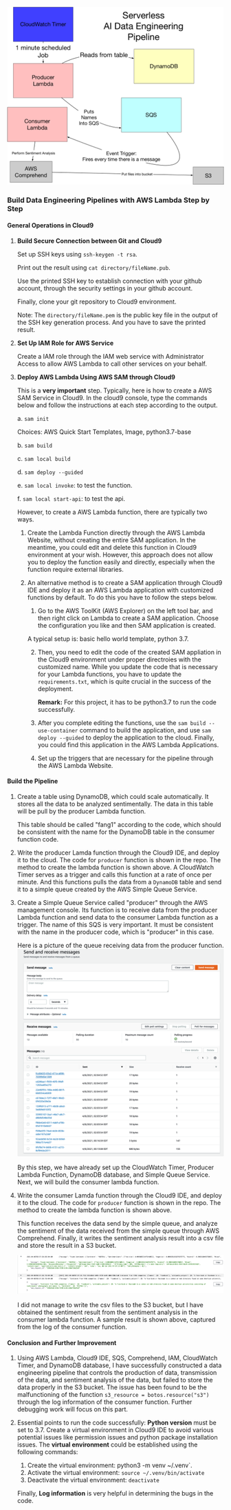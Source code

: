 ![img_1](img/Serverless_Pipeline.png)


### Build Data Engineering Pipelines with AWS Lambda Step by Step  

#### General Operations in Cloud9

1. **Build Secure Connection between Git and Cloud9**

   Set up SSH keys using `ssh-keygen -t rsa`. 

   Print out the result using `cat directory/fileName.pub`. 

   Use the printed SSH key to establish connection with your github account, through the security settings in your github account. 

   Finally, clone your git repository to Cloud9 environment. 

   Note: The `directory/fileName.pem` is the public key file in the output of the SSH key generation process. And you have to save the printed result. 

2. **Set Up IAM Role for AWS Service**

   Create a IAM role through the IAM web service with Administrator Access to allow AWS Lambda to call other services on your behalf. 

3. **Deploy AWS Lambda Using AWS SAM through Cloud9**

   This is a **very important** step. Typically, here is how to create a AWS SAM Service in Cloud9. In the cloud9 console, type the commands below and follow the instructions at each step according to the output. 

   a. `sam init`

   Choices: AWS Quick Start Templates, Image, python3.7-base 

   b. `sam build`

   c. `sam local build`

   d. `sam deploy --guided`

   e. `sam local invoke`: to test the function. 

   f. `sam local start-api`: to test the api. 

   However, to create a AWS Lambda function, there are typically two ways. 

   1. Create the Lambda Function directly through the AWS Lambda Website, without creating the entire SAM application. In the meantime, you could edit and delete this function in Cloud9 environment at your wish. However, this approach does not allow you to deploy the function easily and directly, especially when the function require external libraries.  

   2. An alternative method is to create a SAM application through Cloud9 IDE and deploy it as an AWS Lambda application with customized functions by default. To do this you have to follow the steps below. 

      1.  Go to the AWS ToolKit (AWS Explorer) on the left tool bar, and then right click on Lambda to create a SAM application. Choose the configuration you like and then SAM application is created.  

         A typical setup is: basic hello world template, python 3.7. 

      2. Then, you need to edit the code of the created SAM appliation in the Cloud9 environment under proper directroies with the customized name. While you update the code that is necessary for your Lambda functions, you have to update the `requirements.txt`, which is quite crucial in the success of the deployment. 

         **Remark:** For this project, it has to be python3.7 to run the code successfully.  

      3. After you complete editing the functions, use the `sam build --use-container` command to build the application, and use `sam deploy --guided` to deploy the application to the cloud. Finally, you could find this application in the AWS Lambda Applications. 

      4. Set up the triggers that are necessary for the pipeline through the AWS Lambda Website. 

   

#### Build the Pipeline 

1. Create a table using DynamoDB, which could scale automatically. It stores all the data to be analyzed sentimentally. The data in this table will be pull by the producer Lambda function. 

   This table should be called "fang1" according to the code, which should be consistent with the name for the DynamoDB table in the consumer function code. 

2. Write the producer Lamda function through the Cloud9 IDE, and deploy it to the cloud. The code for `producer` function is shown in the repo. The method to create the lambda function is shown above. A CloudWatch Timer serves as a trigger and calls this function at a rate of once per minute. And this functions pulls the data from a `DynamoDB` table and send it to a simple queue created by the AWS Simple Queue Service. 

3. Create a Simple Queue Service called "producer" through the AWS management console. Its function is to receive data from the producer Lambda function and send data to the consumer Lambda function as a trigger. The name of this SQS is very important. It must be consistent with the name in the producer code, which is "producer" in this case. 

   Here is a picture of the queue receiving data from the producer function. 
   ![img_2](img/Receive_From_Producer.png)
   

   By this step, we have already set up the CloudWatch Timer, Producer Lambda Function, DynamoDB database, and Simple Queue Service. Next, we will build the consumer lambda function. 

4. Write the consumer Lamda function through the Cloud9 IDE, and deploy it to the cloud. The code for `producer` function is shown in the repo. The method to create the lambda function is shown above. 

   This function receives the data send by the simple queue, and analyze the sentiment of the data received from the simple queue through AWS Comprehend. Finally, it writes the sentiment analysis result into a csv file and store the result in a S3 bucket. 

   ![img_3](img/sentiment_result.png)

   I did not manage to write the csv files to the S3 bucket, but I have obtained the sentiment result from the sentiment analysis in the consumer lambda function. A sample result is shown above, captured from the log of the consumer function. 



#### Conclusion and Further Improvement 

1. Using AWS Lambda, Cloud9 IDE, SQS, Comprehend, IAM,  CloudWatch Timer, and DynamoDB database, I have successfully constructed a data engineering pipeline that controls the production of data, transmission of the data, and sentiment analysis of the data, but failed to store the data properly in the S3 bucket. The issue has been found to be the malfunctioning of the function `s3_resource = botos.resource("s3")` through the log information of the consumer function. Further debugging work will focus on this part. 

2. Essential points to run the code successfully: **Python version** must be set to 3.7. Create a virtual environment in Cloud9 IDE to avoid various potential issues like permission issues and python package installation issues. The **virtual environment** could be established using the following commands: 

   1. Create the virtual environment: python3 -m venv ~/.venv`.
   2. Activate the virtual environment: `source ~/.venv/bin/activate`
   3. Deactivate the virtual environment: `deactivate` 

   Finally, **Log information** is very helpful in determining the bugs in the code. 
